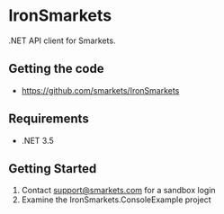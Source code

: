 # IronSmarkets

.NET API client for Smarkets.

## Getting the code

* https://github.com/smarkets/IronSmarkets

## Requirements

* .NET 3.5

## Getting Started

1. Contact support@smarkets.com for a sandbox login
1. Examine the IronSmarkets.ConsoleExample project
